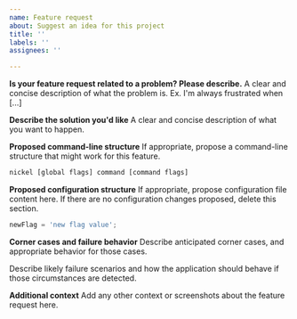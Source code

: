 ```yaml
---
name: Feature request
about: Suggest an idea for this project
title: ''
labels: ''
assignees: ''

---
```


**Is your feature request related to a problem? Please describe.**
A clear and concise description of what the problem is. Ex. I'm always frustrated when [...]

**Describe the solution you'd like**
A clear and concise description of what you want to happen.

**Proposed command-line structure**
If appropriate, propose a command-line structure that might work for this feature.
```bash
nickel [global flags] command [command flags]
```

**Proposed configuration structure**
If appropriate, propose configuration file content here. If there are no configuration changes proposed, delete this section.

```javascript
newFlag = 'new flag value';
```

**Corner cases and failure behavior**
Describe anticipated corner cases, and appropriate behavior for those cases.

Describe likely failure scenarios and how the application should behave if those circumstances are detected.

**Additional context**
Add any other context or screenshots about the feature request here.

